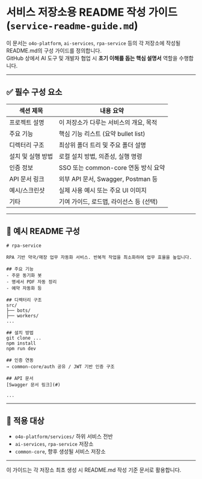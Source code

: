 # 서비스 저장소용 README 작성 가이드 (`service-readme-guide.md`)

이 문서는 `o4o-platform`, `ai-services`, `rpa-service` 등의 각 저장소에 작성될 README.md의 구성 가이드를 정의합니다.  
GitHub 상에서 AI 도구 및 개발자 협업 시 **초기 이해를 돕는 핵심 설명서** 역할을 수행합니다.

---

## ✅ 필수 구성 요소

| 섹션 제목 | 내용 요약 |
|-----------|------------|
| 프로젝트 설명 | 이 저장소가 다루는 서비스의 개요, 목적 |
| 주요 기능 | 핵심 기능 리스트 (요약 bullet list) |
| 디렉터리 구조 | 최상위 폴더 트리 및 주요 폴더 설명 |
| 설치 및 실행 방법 | 로컬 설치 방법, 의존성, 실행 명령 |
| 인증 정보 | SSO 또는 common-core 연동 방식 요약 |
| API 문서 링크 | 외부 API 문서, Swagger, Postman 등 |
| 예시/스크린샷 | 실제 사용 예시 또는 주요 UI 이미지 |
| 기타 | 기여 가이드, 로드맵, 라이선스 등 (선택) |

---

## 📁 예시 README 구성

```
# rpa-service

RPA 기반 약국/매장 업무 자동화 서비스. 반복적 작업을 최소화하여 업무 효율을 높입니다.

## 주요 기능
- 주문 동기화 봇
- 명세서 PDF 자동 정리
- 예약 자동화 등

## 디렉터리 구조
src/
├── bots/
├── workers/
...

## 설치 방법
git clone ...
npm install
npm run dev

## 인증 연동
→ common-core/auth 공유 / JWT 기반 인증 구조

## API 문서
[Swagger 문서 링크](#)

...

```

---

## 📌 적용 대상

- `o4o-platform/services/` 하위 서비스 전반
- `ai-services`, `rpa-service` 저장소
- `common-core`, 향후 생성될 서비스 저장소

---

이 가이드는 각 저장소 최초 생성 시 README.md 작성 기준 문서로 활용합니다.
